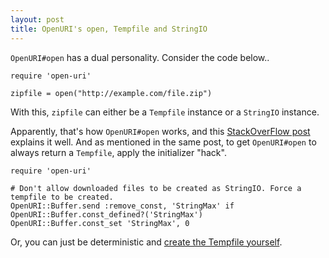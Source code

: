 ```yaml
---
layout: post
title: OpenURI's open, Tempfile and StringIO
---
```


`OpenURI#open` has a dual personality. Consider the code below..

    require 'open-uri'

    zipfile = open("http://example.com/file.zip")

With this, `zipfile` can either be a `Tempfile` instance or a `StringIO` instance.

Apparently, that's how `OpenURI#open` works, and this [StackOverFlow post](http://stackoverflow.com/questions/10496874/why-does-openuri-treat-files-under-10kb-in-size-as-stringio) explains it well.
And as mentioned in the same post, to get `OpenURI#open` to always return a `Tempfile`,
apply the initializer "hack".

    require 'open-uri'

    # Don't allow downloaded files to be created as StringIO. Force a tempfile to be created.
    OpenURI::Buffer.send :remove_const, 'StringMax' if OpenURI::Buffer.const_defined?('StringMax')
    OpenURI::Buffer.const_set 'StringMax', 0

Or, you can just be deterministic and [create the Tempfile yourself](http://winstonyw.com/2013/10/01/ruby_reading_a_remote_zip_file/).
